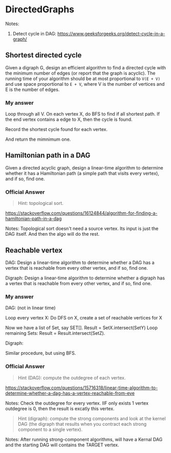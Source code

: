 # DirectedGraphs

Notes:

1. Detect cycle in DAG: https://www.geeksforgeeks.org/detect-cycle-in-a-graph/ 

## Shortest directed cycle

Given a digraph G, design an efficient algorithm to find a directed cycle with the minimum number of edges (or report that the graph is acyclic). The running time of your algorithm should be at most proportional to `V(E + V)` and use space proportional to `E + V`, where V is the number of vertices and E is the number of edges.

### My answer

Loop through all V. On each vertex X, do BFS to find if all shortest path. If the end vertex contains a edge to X, then the cycle is found.

Record the shortest cycle found for each vertex.

And return the mimnimum one.

## Hamiltonian path in a DAG

Given a directed acyclic graph, design a linear-time algorithm to determine whether it has a Hamiltonian path (a simple path that visits every vertex), and if so, find one.

### Official Answer

> Hint: topological sort.

https://stackoverflow.com/questions/16124844/algorithm-for-finding-a-hamiltonian-path-in-a-dag

Notes: Topological sort doesn't need a source vertex. Its input is just the DAG itself. And then the algo will do the rest.

## Reachable vertex

DAG: Design a linear-time algorithm to determine whether a DAG has a vertex that is reachable from every other vertex, and if so, find one.

Digraph: Design a linear-time algorithm to determine whether a digraph has a vertex that is reachable from every other vertex, and if so, find one.

### My answer

DAG: (not in linear time)

Loop every vertex X:
  Do DFS on X, create a set of reachable vertices for X

Now we have a list of Set, say SET[].
Result = SetX.intersect(SetY)
Loop remaining Sets:
  Result = Result.intersect(SetZ).

Digraph: 

Similar procedure, but using BFS.

### Official Answer

> Hint (DAG): compute the outdegree of each vertex.

https://stackoverflow.com/questions/15716318/linear-time-algorithm-to-determine-whether-a-dag-has-a-vertex-reachable-from-eve

Notes: Check the outdegree for every vertex. IIF only exists 1 vertex outdegree is 0, then the result is excatly this vertex.

> Hint (digraph): compute the strong components and look at the kernel DAG (the digraph that results when you contract each strong component to a single vertex).

Notes: After running strong-component algorithms, will have a Kernal DAG and the starting DAG will contains the TARGET vertex.
